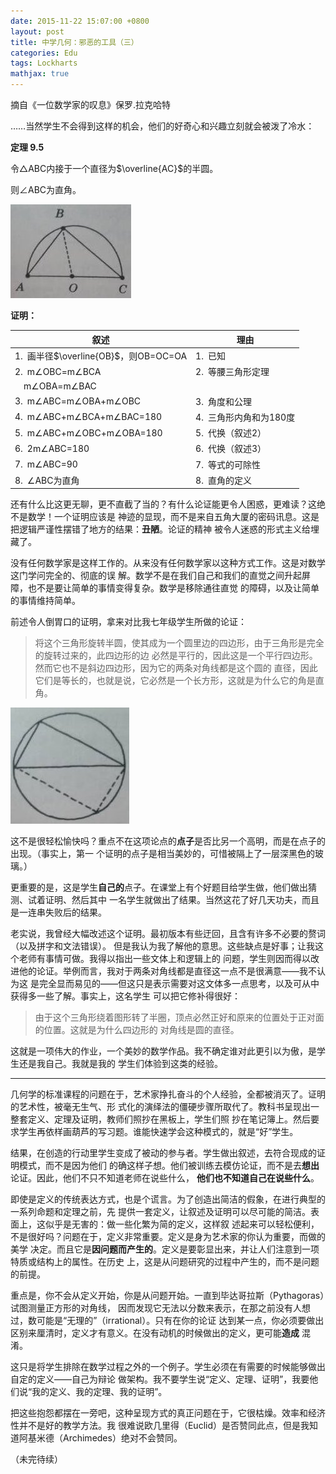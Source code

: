 ```yaml
---
date: 2015-11-22 15:07:00 +0800
layout: post
title: 中学几何：邪恶的工具（三）
categories: Edu
tags: Lockharts
mathjax: true
---
```


摘自《一位数学家的叹息》保罗.拉克哈特

……当然学生不会得到这样的机会，他们的好奇心和兴趣立刻就会被泼了冷水：

**定理 9.5**

令△ABC内接于一个直径为$\overline{AC}$的半圆。

则∠ABC为直角。

![](/album/2015-11-22-LockhartsLament3-1.jpg)

**证明：**

| 叙述 | 理由 |
|-----|---|
| 1.&ensp;画半径$\overline{OB}$，则OB=OC=OA | 1.&ensp;已知
| 2.&ensp;m∠OBC=m∠BCA | 2.&ensp;等腰三角形定理
| &ensp;&ensp;m∠OBA=m∠BAC |
| 3.&ensp;m∠ABC=m∠OBA+m∠OBC | 3.&ensp;角度和公理 |
| 4.&ensp;m∠ABC+m∠BCA+m∠BAC=180 | 4.&ensp;三角形内角和为180度 |
| 5.&ensp;m∠ABC+m∠OBC+m∠OBA=180 | 5.&ensp;代换（叙述2） |
| 6.&ensp;2m∠ABC=180 | 6.&ensp;代换（叙述3） |
| 7.&ensp;m∠ABC=90 | 7.&ensp;等式的可除性 |
| 8.&ensp;∠ABC为直角 | 8.&ensp;直角的定义 |

还有什么比这更无聊，更不直截了当的？有什么论证能更令人困惑，更难读？这绝不是数学！一个证明应该是
神迹的显现，而不是来自五角大厦的密码讯息。这是把逻辑严谨性摆错了地方的结果：**丑陋**。论证的精神
被令人迷惑的形式主义给埋藏了。

没有任何数学家是这样工作的。从来没有任何数学家以这种方式工作。这是对数学这门学问完全的、彻底的误
解。数学不是在我们自己和我们的直觉之间升起屏障，也不是要让简单的事情变得复杂。数学是移除通往直觉
的障碍，以及让简单的事情维持简单。

前述令人倒胃口的证明，拿来对比我七年级学生所做的论证：

> 将这个三角形旋转半圆，使其成为一个圆里边的四边形，由于三角形是完全的旋转过来的，此四边形的边
> 必然是平行的，因此这是一个平行四边形。然而它也不是斜边四边形，因为它的两条对角线都是这个圆的
> 直径，因此它们是等长的，也就是说，它必然是一个长方形，这就是为什么它的角是直角。

![](/album/2015-11-22-LockhartsLament3-2.jpg)

这不是很轻松愉快吗？重点不在这项论点的**点子**是否比另一个高明，而是在点子的出现。（事实上，第一
个证明的点子是相当美妙的，可惜被隔上了一层深黑色的玻璃。）

更重要的是，这是学生**自己的**点子。在课堂上有个好题目给学生做，他们做出猜测、试着证明、然后其中
一名学生就做出了结果。当然这花了好几天功夫，而且是一连串失败后的结果。

老实说，我曾经大幅改述这个证明。最初版本有些迂回，且含有许多不必要的赘词（以及拼字和文法错误）。
但是我认为我了解他的意思。这些缺点是好事；让我这个老师有事情可做。我得以指出一些文体上和逻辑上的
问题，学生则因而得以改进他的论证。举例而言，我对于两条对角线都是直径这一点不是很满意——我不认为这
是完全显而易见的——但这只是表示需要对这文体多一点思考，以及可从中获得多一些了解。事实上，这名学生
可以把它修补得很好：

> 由于这个三角形绕着图形转了半圈，顶点必然正好和原来的位置处于正对面的位置。这就是为什么四边形的
> 对角线是圆的直径。

这就是一项伟大的作业，一个美妙的数学作品。我不确定谁对此更引以为傲，是学生还是我自己。我就是我的
学生们体验到这类的经验。

***

几何学的标准课程的问题在于，艺术家挣扎奋斗的个人经验，全都被消灭了。证明的艺术性，被毫无生气、形
式化的演绎法的僵硬步骤所取代了。教科书呈现出一整套定义、定理及证明，教师们照抄在黑板上，学生们照
抄在笔记簿上。然后要求学生再依样画葫芦的写习题。谁能快速学会这种模式的，就是“好”学生。

结果，在创造的行动里学生变成了被动的参与者。学生做出叙述，去符合现成的证明模式，而不是因为他们
的确这样子想。他们被训练去模仿论证，而不是去**想出**论证。因此，他们不只不知道老师在说些什么，
**他们也不知道自己在说些什么**。

即使是定义的传统表达方式，也是个谎言。为了创造出简洁的假象，在进行典型的一系列命题和定理之前，先
提供一套定义，让叙述及证明可以尽可能的简洁。表面上，这似乎是无害的：做一些化繁为简的定义，这样叙
述起来可以轻松便利，不是很好吗？问题在于，定义非常重要。定义是身为艺术家的你认为重要，而做的美学
决定。而且它是**因问题而产生的**。定义是要彰显出来，并让人们注意到一项特质或结构上的属性。在历史
上，这是从问题研究的过程中产生的，而不是问题的前提。

重点是，你不会从定义开始，你是从问题开始。一直到毕达哥拉斯（Pythagoras）试图测量正方形的对角线，
因而发现它无法以分数来表示，在那之前没有人想过，数可能是“无理的”（irrational）。只有在你的论证
达到某一点，你必须要做出区别来厘清时，定义才有意义。在没有动机的时候做出的定义，更可能**造成**
混淆。

这只是将学生排除在数学过程之外的一个例子。学生必须在有需要的时候能够做出自定的定义——自己为辩论
做架构。我不要学生说“定义、定理、证明”，我要他们说“我的定义、我的定理、我的证明”。

把这些抱怨都摆在一旁吧，这种呈现方式的真正问题在于，它很枯燥。效率和经济性并不是好的教学方法。我
很难说欧几里得（Euclid）是否赞同此点，但是我知道阿基米德（Archimedes）绝对不会赞同。

（未完待续）
